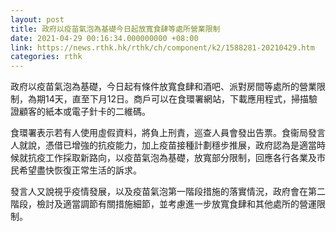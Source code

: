 ```yaml
---
layout: post
title: 政府以疫苗氣泡為基礎今日起放寬食肆等處所營業限制
date: 2021-04-29 00:16:34.000000000 +08:00
link: https://news.rthk.hk/rthk/ch/component/k2/1588281-20210429.htm
categories: rthk
---
```


政府以疫苗氣泡為基礎，今日起有條件放寬食肆和酒吧、派對房間等處所的營業限制，為期14天，直至下月12日。商戶可以在食環署網站，下載應用程式，掃描驗證顧客的紙本或電子針卡的二維碼。

食環署表示若有人使用虛假資料，將負上刑責，巡查人員會發出告票。食衞局發言人就說，憑借已增強的抗疫能力，加上疫苗接種計劃穩步推展，政府認為是適當時候就抗疫工作採取新路向，以疫苗氣泡為基礎，放寬部分限制，回應各行各業及市民希望盡快恢復正常生活的訴求。
 
發言人又說視乎疫情發展，以及疫苗氣泡第一階段措施的落實情況，政府會在第二階段，檢討及適當調節有關措施細節，並考慮進一步放寬食肆和其他處所的營運限制。
